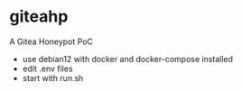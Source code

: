 # giteahp
A Gitea Honeypot PoC

- use debian12 with docker and docker-compose installed
- edit .env files
- start with run.sh
